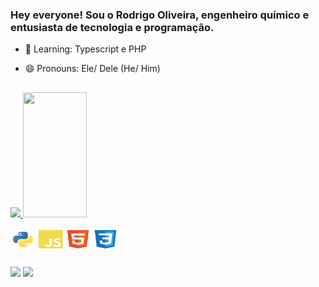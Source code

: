 ### Hey everyone! Sou o Rodrigo Oliveira, engenheiro químico e entusiasta de tecnologia e programação.

- 🌱 Learning: Typescript e PHP
- 😄 Pronouns: Ele/ Dele (He/ Him)

  ##

<div>
  <a href="https://github.com/the-rodrigo">
    <img height=200px src="https://github-readme-stats.vercel.app/api?username=the-rodrigo&show_icons=true&theme=tokyonight"/>
  </a>
  <a href="https://github.com/the-rodrigo">
    <img height=200px width=45% src="https://github-readme-stats.vercel.app/api/top-langs/?username=the-rodrigo&theme=tokyonight"/>
  </a>
</div>

<div style="display: inline_block"><br>
  <img align="center" alt="Rod-Python" height="30" width="40" src="https://raw.githubusercontent.com/devicons/devicon/master/icons/python/python-original.svg">
  <img align="center" alt="Rod-Js" height="30" width="40" src="https://raw.githubusercontent.com/devicons/devicon/master/icons/javascript/javascript-plain.svg">  
  <img align="center" alt="Rod-HTML" height="30" width="40" src="https://raw.githubusercontent.com/devicons/devicon/master/icons/html5/html5-original.svg">
  <img align="center" alt="Rod-CSS" height="30" width="40" src="https://raw.githubusercontent.com/devicons/devicon/master/icons/css3/css3-original.svg">
</div>

  ##
  
<div>
  <a href="https://www.linkedin.com/in/the-rodrigo/" target="_blank"><img src="https://img.shields.io/badge/-LinkedIn-%230077B5?style=for-the-badge&logo=linkedin&logoColor=white" target="_blank"></a>
  <a href = "mailto:oliveira_rodrigo@id.uff.br"><img src="https://img.shields.io/badge/-Gmail-%23333?style=for-the-badge&logo=gmail&logoColor=dark" target="_blank"></a>
</div>
